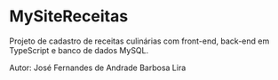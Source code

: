 # MySiteReceitas

Projeto de cadastro de receitas culinárias com front-end, back-end em TypeScript e banco de dados MySQL.

Autor: José Fernandes de Andrade Barbosa Lira